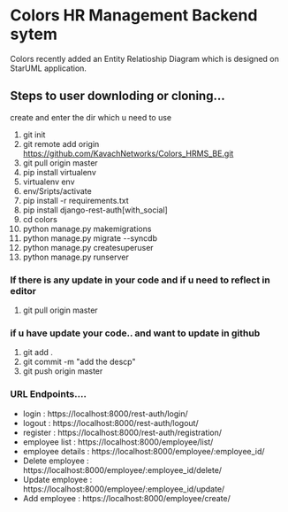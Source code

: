 # Colors HR Management Backend sytem

Colors recently added an Entity Relatioship Diagram which is designed on StarUML application. 

## Steps to user downloding or cloning...

create and enter the dir which u need to use

1. git init
2. git remote add origin https://github.com/KavachNetworks/Colors_HRMS_BE.git
3. git pull origin master
4. pip install virtualenv
5. virtualenv env
6. env/Sripts/activate
7. pip install -r requirements.txt
8. pip install django-rest-auth[with_social]
9. cd colors
10. python manage.py makemigrations
11. python manage.py migrate --syncdb
12. python manage.py createsuperuser
13. python manage.py runserver

### If there is any update in your code and if u need to reflect in editor

1. git pull origin master

### if u have update your code.. and want to update in github

1. git add .
2. git commit -m "add the descp"
3. git push origin master


### URL Endpoints....

* login : https://localhost:8000/rest-auth/login/
* logout : https://localhost:8000/rest-auth/logout/
* register : https://localhost:8000/rest-auth/registration/ 
* employee list : https://localhost:8000/employee/list/ 
* employee details : https://localhost:8000/employee/:employee_id/
* Delete employee : https://localhost:8000/employee/:employee_id/delete/
* Update employee : https://localhost:8000/employee/:employee_id/update/
* Add employee : https://localhost:8000/employee/create/
